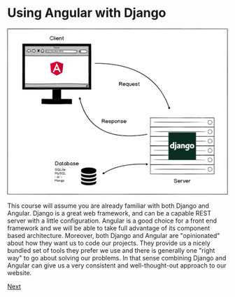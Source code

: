 # Using Angular with Django

<img src="https://raw.githubusercontent.com/wgoode3/djangular/master/assets/diagram1.png" alt="diagram.png" width="800px">

This course will assume you are already familiar with both Django and Angular. Django is a great web framework, and can be a capable REST server with a little configuration. Angular is a good choice for a front end framework and we will be able to take full advantage of its component based architecture. Moreover, both Django and Angular are "opinionated" about how they want us to code our projects. They provide us a nicely bundled set of tools they prefer we use and there is generally one "right way" to go about solving our problems. In that sense combining Django and Angular can give us a very consistent and well-thought-out approach to our website.

[Next](https://raw.githubusercontent.com/wgoode3/djangular/master/page2.md)